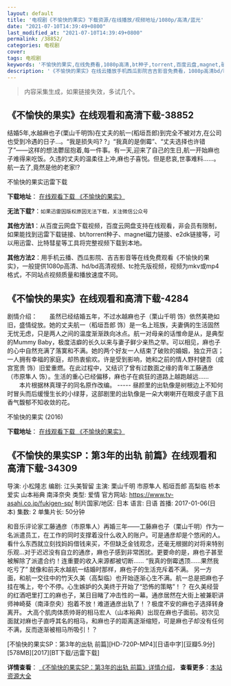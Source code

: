 ```yaml
---
layout: default
title: '电视剧《不愉快的果实》下载资源/在线播放/视频地址/1080p/高清/蓝光'
date: "2021-07-10T14:39:49+0800"
last_modified_at: "2021-07-10T14:39:49+0800"
permalink: /38852/
categories: 电视剧
cover:
tags: 电视剧
keywords: '不愉快的果实,在线免费看,1080p高清,bt种子,torrent,百度云盘,magnet,磁力链,迅雷下载资源'
description: '《不愉快的果实》在线云播放手机西瓜影院吉吉影音免费看，1080p高清bd/hd未删减完整版和tc抢先枪版，mkv/mp4格式，附带bt/torrent种子、magnet/磁力链、百度云盘、网盘资源迅雷下载链接'
---
```


>内容采集生成，如果链接失效，多试几个。


## 《不愉快的果实》在线观看和高清下载-38852

结婚5年,水越麻也子(栗山千明饰)在丈夫的航一(稻垣吾郎)到完全不被对方,在公司也受到冷遇的日子&hellip;。&ldquo;我是损失吗? ?」&ldquo;我真的是倒霉”、&ldquo;丈夫选择也许错了”——这样的想法鬱屈抱着,每一件事。有一天,迎来了自己的生日,航一开始麻也子难得来吃饭。久违的丈夫的温柔往上冲,麻也子喜悦。但是悲哀,世事难料……。航一去了,竟然是他的老家!?


不愉快的果实迅雷下载

**下载地址**： [在线观看下载 《不愉快的果实》](https://www.993dy.com//vod-detail-id-8189.html) 


**无法下载?**：`如果迅雷因版权原因无法下载，关注微信公众号 `

**其他方法1**：从百度云网盘下载视频，百度云网盘支持在线观看，非会员有限制，如果能找到迅雷下载链接、bt/torrent种子、magnet磁力链接、e2dk链接等，可以用迅雷、比特彗星等工具将完整视频下载到本地。

**其他方法2**：用手机云播、西瓜影院、吉吉影音等在线免费观看《不愉快的果实》，一般提供1080p高清、hd/bd高清视频、tc抢先版视频，视频为mkv或mp4格式，不同站点视频质量和播放速度不同。


## 《不愉快的果实》在线观看和高清下载-4284

剧情介绍：　　虽然已经结婚五年，不过水越麻也子（栗山千明 饰）依然美艳如旧，盛情绽放。她的丈夫航一（稻垣吾郎 饰）是一名上班族，夫妻俩的生活固然无忧无虑，只是两人之间的温度渐渐跌向冰点。航一对母亲的话惟命是从，是典型的Mummy Baby，极度洁癖的长久以来与妻子鲜少亲热之举。可以相见，麻也子的心中自然充满了落寞和不满。她的两个好友一人结束了破败的婚姻，独立开店；一人拥有幸福的家庭，却热衷偷欢。许是受到影响，她和之前的情人野村健吾（成宫宽贵 饰）旧爱重燃。在此过程中，又结识了曾有过数面之缘的青年工藤通彦（市原隼人 饰）。生活的重心已经偏移，麻也子在疯狂的道路上越跑越远……  　　本片根据林真理子的同名原作改编。 ----- 昼颜里的出轨像是树根边上不知何时冒头而后缓慢生长的小绿芽，这部剧里的出轨像是一朵大喇喇开在眼皮子底下且香气馥郁不知收敛的花。


不愉快的果实 (2016)

**下载地址**： [在线观看下载 《不愉快的果实》](https://www.btbtdy.me/btdy/dy6453.html) 


## 《不愉快的果实SP：第3年的出轨 前篇》在线观看和高清下载-34309

导演: 小松隆志 编剧: 江头美智留 主演: 栗山千明 市原隼人 稻垣吾郎 高梨临 桥本爱实 山本裕典 南泽奈央 类型: 爱情 官方网站: https://www.tv-asahi.co.jp/fukigen-sp/ 制片国家/地区: 日本 语言: 日语 首播: 2017-01-06(日本) 集数: 2 单集片长: 50分钟

和音乐评论家工藤通彦（市原隼人）再婚三年——工藤麻也子（栗山千明）作为一名派遣员工，在工作的同时支撑着没什么收入的账户。可是通彦却是个悠闲的人。看什么东西就立刻找妈妈借钱来买，不但缺乏金钱观念，还毫无根据的对将来特别乐观…对于迟迟没有自立的通彦，麻也子感到非常困扰。更要命的是，麻也子甚至被解除了派遣合约！连重要的收入来源都被切断…… “我真的倒霉透顶……果然我吃亏了” 就像和前夫水越航一结婚时那样，麻也子的生活充斥着不满。 另一方面，和航一交往中的竹天久美（高梨临）也开始逐渐心生不满。航一总是把麻也子挂在嘴上，夸个不停。心生嫉妒的久美终于开始了“恐怖的策略”！？ 在久美经营的红酒吧里打工的麻也子，某日目睹了冲击性的一幕。通彦居然在大街上被兼职讲师神崎葵（南泽奈央）抱着不放！难道通彦出轨了！？极度不安的麻也子选择转身离开。 大高个肌肉体质帅哥的相马宏人（山本裕典）出现在麻也子面前。初次见面就对麻也子直呼其名的相马，和麻也子的距离逐渐缩短，可是麻也子却没有任何不满，反而逐渐被相马所吸引！？


[不愉快的果实SP：第3年的出轨 前篇][HD-720P-MP4][日语中字][豆瓣5.9分][578MB][2017][BT下载/迅雷下载]

**详情查看**： [《不愉快的果实SP：第3年的出轨 前篇》详情介绍](/movie/34309/)， **查看更多**：[本站资源大全](/movie/t/all/)

